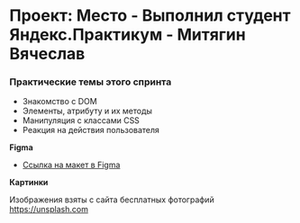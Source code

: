 # Проект: Место - Выполнил студент Яндекс.Практикум - Митягин Вячеслав

### Практические темы этого спринта

* Знакомство с DOM
* Элементы, атрибуту и их методы
* Манипуляция с классами CSS
* Реакция на действия пользователя

**Figma**

* [Ссылка на макет в Figma](https://www.figma.com/file/2cn9N9jSkmxD84oJik7xL7/JavaScript.-Sprint-4?node-id=0%3A1)

**Картинки**

Изображения взяты с сайта бесплатных фотографий https://unsplash.com


